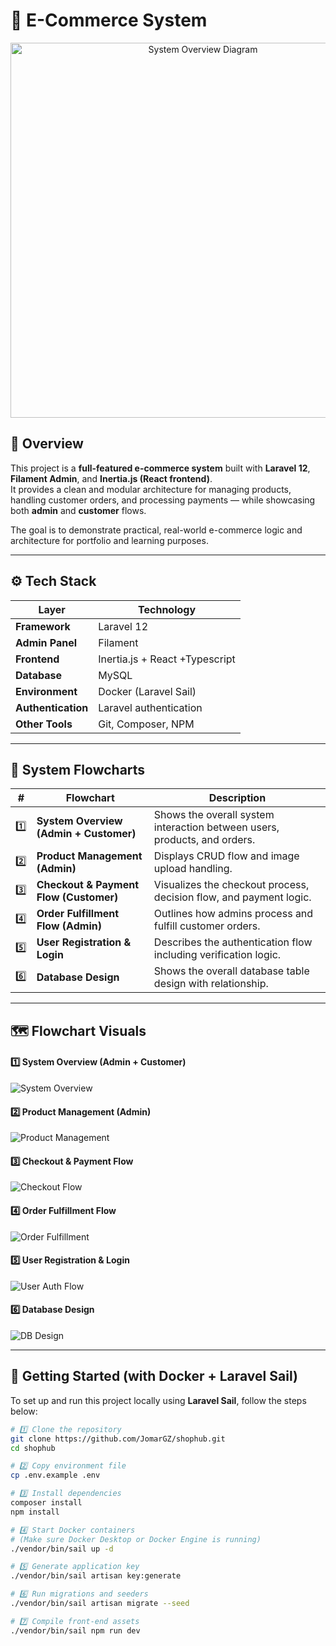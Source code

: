 # 🛒 E-Commerce System

<p align="center">
  <img src="docs/diagrams/system-overview.png" alt="System Overview Diagram" width="600">
</p>

## 📖 Overview

This project is a **full-featured e-commerce system** built with **Laravel 12**, **Filament Admin**, and **Inertia.js (React frontend)**.  
It provides a clean and modular architecture for managing products, handling customer orders, and processing payments — while showcasing both **admin** and **customer** flows.

The goal is to demonstrate practical, real-world e-commerce logic and architecture for portfolio and learning purposes.

---

## ⚙️ Tech Stack

| Layer              | Technology                     |
| ------------------ | ------------------------------ |
| **Framework**      | Laravel 12                     |
| **Admin Panel**    | Filament                       |
| **Frontend**       | Inertia.js + React +Typescript |
| **Database**       | MySQL                          |
| **Environment**    | Docker (Laravel Sail)          |
| **Authentication** | Laravel authentication         |
| **Other Tools**    | Git, Composer, NPM             |

---

## 🧠 System Flowcharts

|  #  | Flowchart                              | Description                                                               |
| :-: | -------------------------------------- | ------------------------------------------------------------------------- |
| 1️⃣  | **System Overview (Admin + Customer)** | Shows the overall system interaction between users, products, and orders. |
| 2️⃣  | **Product Management (Admin)**         | Displays CRUD flow and image upload handling.                             |
| 3️⃣  | **Checkout & Payment Flow (Customer)** | Visualizes the checkout process, decision flow, and payment logic.        |
| 4️⃣  | **Order Fulfillment Flow (Admin)**     | Outlines how admins process and fulfill customer orders.                  |
| 5️⃣  | **User Registration & Login**          | Describes the authentication flow including verification logic.           |
| 6️⃣  | **Database Design**                    | Shows the overall database table design with relationship.                |

---

## 🗺️ Flowchart Visuals

#### 1️⃣ System Overview (Admin + Customer)

![System Overview](docs/diagrams/system-overview.png)

#### 2️⃣ Product Management (Admin)

![Product Management](docs/diagrams/product-management.png)

#### 3️⃣ Checkout & Payment Flow

![Checkout Flow](docs/diagrams/checkout-payment-flow.png)

#### 4️⃣ Order Fulfillment Flow

![Order Fulfillment](docs/diagrams/order-fulfillment.png)

#### 5️⃣ User Registration & Login

![User Auth Flow](docs/diagrams/user-auth-flow.png)

#### 6️⃣ Database Design

![DB Design](docs/diagrams/db-design.png)

---

## 🚀 Getting Started (with Docker + Laravel Sail)

To set up and run this project locally using **Laravel Sail**, follow the steps below:

```bash
# 1️⃣ Clone the repository
git clone https://github.com/JomarGZ/shophub.git
cd shophub

# 2️⃣ Copy environment file
cp .env.example .env

# 3️⃣ Install dependencies
composer install
npm install

# 4️⃣ Start Docker containers
# (Make sure Docker Desktop or Docker Engine is running)
./vendor/bin/sail up -d

# 5️⃣ Generate application key
./vendor/bin/sail artisan key:generate

# 6️⃣ Run migrations and seeders
./vendor/bin/sail artisan migrate --seed

# 7️⃣ Compile front-end assets
./vendor/bin/sail npm run dev
```
